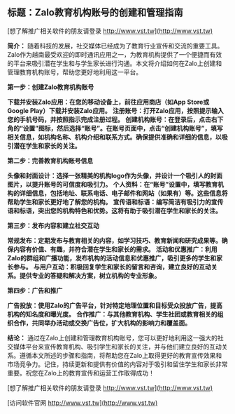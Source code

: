 ## **标题：Zalo教育机构账号的创建和管理指南**

[想了解推广相关软件的朋友请登录 http://www.vst.tw](http://www.vst.tw)

**简介：**
随着科技的发展，社交媒体已经成为了教育行业宣传和交流的重要工具。Zalo作为越南最受欢迎的即时通讯应用之一，为教育机构提供了一个便捷而有效的平台来吸引潜在学生和与学生家长进行沟通。本文将介绍如何在Zalo上创建和管理教育机构账号，帮助您更好地利用这一平台。

**第一步：创建Zalo教育机构账号**

**下载并安装Zalo应用：在您的移动设备上，前往应用商店（如App Store或Google Play）下载并安装Zalo应用。**
**注册账号：打开Zalo应用，按照提示输入您的手机号码，并按照指示完成注册过程。**
**创建机构账号：在登录后，点击右下角的“设置”图标，然后选择“账号”。在账号页面中，点击“创建机构账号”，填写相关信息，如机构名称、机构介绍和联系方式。确保提供准确和详细的信息，以吸引潜在学生和家长的关注。**

**第二步：完善教育机构账号信息**

**头像和封面设计：选择一张精美的机构logo作为头像，并设计一个吸引人的封面图片，以提升账号的可信度和吸引力。**
**个人资料：在“账号”设置中，填写教育机构的详细信息，包括地址、联系电话、电子邮件和网站（如果有）等。这些信息将帮助学生和家长更好地了解您的机构。**
**宣传语和标语：编写简洁有吸引力的宣传语和标语，突出您的机构特色和优势。这将有助于吸引潜在学生和家长的关注。**

**第三步：发布内容和建立社交互动**

**常规发布：定期发布与教育相关的内容，如学习技巧、教育新闻和研究成果等。确保内容有价值、有趣，并符合潜在学生和家长的需求。**
**活动和优惠推广：利用Zalo的群组和广播功能，发布机构的活动信息和优惠推广，吸引更多的学生和家长参与。**
**与用户互动：积极回复学生和家长的留言和咨询，建立良好的互动关系。提供专业的答疑和解决方案，树立机构的专业形象。**

**第四步：广告和推广**

**广告投放：使用Zalo的广告平台，针对特定地理位置和目标受众投放广告，提高机构的知名度和曝光度。**
**合作推广：与其他教育机构、学生社团或教育相关的组织合作，共同举办活动或交换广告位，扩大机构的影响力和覆盖面。**

**结论：**
通过在Zalo上创建和管理教育机构账号，您可以更好地利用这一强大的社交媒体平台来宣传教育机构、吸引学生和家长的关注，并与他们建立良好的互动关系。遵循本文所述的步骤和指南，将帮助您在Zalo上取得更好的教育宣传效果和市场竞争力。记住，持续更新和提供有价值的内容对于吸引和留住学生和家长非常重要。祝您在Zalo上的教育宣传和运营工作取得成功！

[想了解推广相关软件的朋友请登录 http://www.vst.tw](http://www.vst.tw)


[访问软件官网 http://www.vst.tw](http://www.vst.tw)
